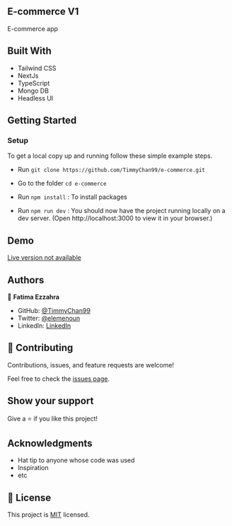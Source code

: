 ## E-commerce V1
E-commerce app

## Built With

- Tailwind CSS
- NextJs
- TypeScript
- Mongo DB
- Headless UI

## Getting Started

### **Setup**
To get a local copy up and running follow these simple example steps.

- Run `git clone https://github.com/TimmyChan99/e-commerce.git`
- Go to the folder `cd e-commerce`

- Run `npm install` : To install packages

- Run `npm run dev` : You should now have the project running locally on a dev server.
 (Open http://localhost:3000 to view it in your browser.)

## Demo

[Live version not available]()

## Authors

👤 **Fatima Ezzahra**

- GitHub: [@TimmyChan99](https://github.com/TimmyChan99)
- Twitter: [@elemenoun](https://twitter.com/elemenoun)
- LinkedIn: [LinkedIn](https://www.linkedin.com/in/fatima-ezzahra-elemenoun-020841225/)


## 🤝 Contributing

Contributions, issues, and feature requests are welcome!

Feel free to check the [issues page](../../issues/).

## Show your support

Give a ⭐️ if you like this project!

## Acknowledgments


- Hat tip to anyone whose code was used
- Inspiration
- etc



## 📝 License

This project is [MIT](./MIT.md) licensed.
